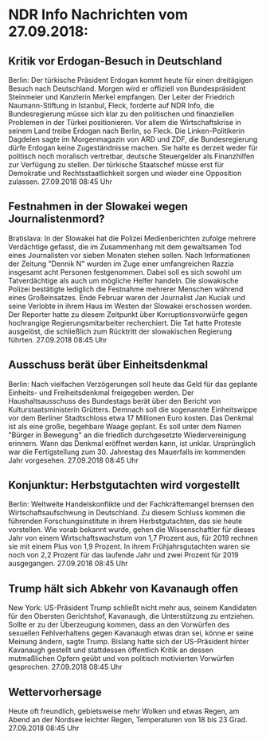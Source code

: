 # NDR Info Nachrichten vom 27.09.2018:


## Kritik vor Erdogan-Besuch in Deutschland
Berlin: Der türkische Präsident Erdogan kommt heute für einen dreitägigen Besuch nach Deutschland. Morgen wird er offiziell von Bundespräsident Steinmeier und Kanzlerin Merkel empfangen. Der Leiter der Friedrich Naumann-Stiftung in Istanbul, Fleck, forderte auf NDR Info, die Bundesregierung müsse sich klar zu den politischen und finanziellen Problemen in der Türkei positionieren. Vor allem die Wirtschaftskrise in seinem Land treibe Erdogan nach Berlin, so Fleck. Die Linken-Politikerin Dagdelen sagte im Morgenmagazin von ARD und ZDF, die Bundesregierung dürfe Erdogan keine Zugeständnisse machen. Sie halte es derzeit weder für politisch noch moralisch vertretbar, deutsche Steuergelder als Finanzhilfen zur Verfügung zu stellen. Der türkische Staatschef müsse erst für Demokratie und Rechtsstaatlichkeit sorgen und wieder eine Opposition zulassen. 27.09.2018 08:45 Uhr 

## Festnahmen in der Slowakei wegen Journalistenmord?
Bratislava: In der Slowakei hat die Polizei Medienberichten zufolge mehrere Verdächtige gefasst, die im Zusammenhang mit dem gewaltsamen Tod eines Journalisten vor sieben Monaten stehen sollen. Nach Informationen der Zeitung "Dennik N" wurden im Zuge einer umfangreichen Razzia insgesamt acht Personen festgenommen. Dabei soll es sich sowohl um Tatverdächtige als auch um mögliche Helfer handeln. Die slowakische Polizei bestätigte lediglich die Festnahme mehrerer Menschen während eines Großeinsatzes. Ende Februar waren der Journalist Jan Kuciak und seine Verlobte in ihrem Haus im Westen der Slowakei erschossen worden. Der Reporter hatte zu diesem Zeitpunkt über Korruptionsvorwürfe gegen hochrangige Regierungsmitarbeiter recherchiert. Die Tat hatte Proteste ausgelöst, die schließlich zum Rücktritt der slowakischen Regierung führten. 27.09.2018 08:45 Uhr 

## Ausschuss berät über Einheitsdenkmal
Berlin: Nach vielfachen Verzögerungen soll heute das Geld für das geplante Einheits- und Freiheitsdenkmal freigegeben werden. Der Haushaltsausschuss des Bundestags berät über den Bericht von Kulturstaatsministerin Grütters. Demnach soll die sogenannte Einheitswippe vor dem Berliner Stadtschloss etwa 17 Millionen Euro kosten. Das Denkmal ist als eine große, begehbare Waage geplant. Es soll unter dem Namen "Bürger in Bewegung" an die friedlich durchgesetzte Wiedervereinigung erinnern. Wann das Denkmal eröffnet werden kann, ist unklar. Ursprünglich war die Fertigstellung zum 30. Jahrestag des Mauerfalls im kommenden Jahr vorgesehen. 27.09.2018 08:45 Uhr 

## Konjunktur: Herbstgutachten wird vorgestellt
Berlin: Weltweite Handelskonflikte und der Fachkräftemangel bremsen den Wirtschaftsaufschwung in Deutschland. Zu diesem Schluss kommen die führenden Forschungsinstitute in ihrem Herbstgutachten, das sie heute vorstellen. Wie vorab bekannt wurde, gehen die Wissenschaftler für dieses Jahr von einem Wirtschaftswachstum von 1,7 Prozent aus, für 2019 rechnen sie mit einem Plus von 1,9 Prozent. In ihrem Frühjahrsgutachten waren sie noch von 2,2 Prozent für das laufende Jahr und zwei Prozent für 2019 ausgegangen. 27.09.2018 08:45 Uhr 

## Trump hält sich Abkehr von Kavanaugh offen
New York: US-Präsident Trump schließt nicht mehr aus, seinem Kandidaten für den Obersten Gerichtshof, Kavanaugh, die Unterstützung zu entziehen. Sollte er zu der Überzeugung kommen, dass an den Vorwürfen des sexuellen Fehlverhaltens gegen Kavanaugh etwas dran sei, könne er seine Meinung ändern, sagte Trump. Bislang hatte sich der US-Präsident hinter Kavanaugh gestellt und stattdessen öffentlich Kritik an dessen mutmaßlichen Opfern geübt und von politisch motivierten Vorwürfen gesprochen. 27.09.2018 08:45 Uhr 

## Wettervorhersage
Heute oft freundlich, gebietsweise mehr Wolken und etwas Regen, am Abend an der Nordsee leichter Regen, Temperaturen von 18 bis 23 Grad. 27.09.2018 08:45 Uhr 
